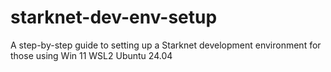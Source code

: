 # starknet-dev-env-setup
A step-by-step guide to setting up a Starknet development environment for those using Win 11 WSL2 Ubuntu 24.04
